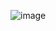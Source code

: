 
![image](https://user-images.githubusercontent.com/60888284/203538839-2d81f0bf-15a2-4eb4-8312-f24f89a8b866.png)
